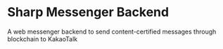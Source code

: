 # Sharp Messenger Backend

A web messenger backend to send content-certified messages through blockchain to KakaoTalk